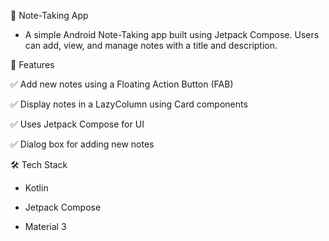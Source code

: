 📝 Note-Taking App

- A simple Android Note-Taking app built using Jetpack Compose. Users can add, view, and manage notes with a title and description.

📌 Features

✅ Add new notes using a Floating Action Button (FAB)

✅ Display notes in a LazyColumn using Card components

✅ Uses Jetpack Compose for UI

✅ Dialog box for adding new notes

🛠 Tech Stack

- Kotlin

- Jetpack Compose

- Material 3
